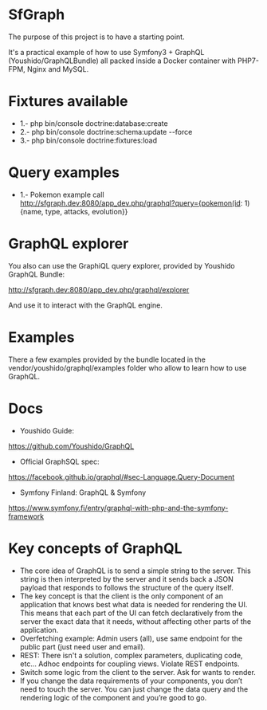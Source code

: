 SfGraph
=======

The purpose of this project is to have a starting point.

It's a practical example of how to use Symfony3 + GraphQL (Youshido/GraphQLBundle) all packed inside a Docker container 
with PHP7-FPM, Nginx and MySQL.

Fixtures available
==================

* 1.- php bin/console doctrine:database:create
* 2.- php bin/console doctrine:schema:update --force
* 3.- php bin/console doctrine:fixtures:load

Query examples
==============

* 1.- Pokemon example call
http://sfgraph.dev:8080/app_dev.php/graphql?query={pokemon(id: 1){name, type, attacks, evolution}}

GraphQL explorer
================

You also can use the GraphiQL query explorer, provided by Youshido GraphQL Bundle:

http://sfgraph.dev:8080/app_dev.php/graphql/explorer

And use it to interact with the GraphQL engine.

Examples
========

There a few examples provided by the bundle located in the vendor/youshido/graphql/examples folder who allow to learn 
how to use GraphQL.

Docs
====

* Youshido Guide:

https://github.com/Youshido/GraphQL

* Official GraphSQL spec:

https://facebook.github.io/graphql/#sec-Language.Query-Document

* Symfony Finland: GraphQL & Symfony

https://www.symfony.fi/entry/graphql-with-php-and-the-symfony-framework

Key concepts of GraphQL
=======================

* The core idea of GraphQL is to send a simple string to the server. This string is then interpreted by the server and it sends back a JSON payload that responds to follows the structure of the query itself.
* The key concept is that the client is the only component of an application that knows best what data is needed for rendering the UI. This means that each part of the UI can fetch declaratively from the server the exact data that it needs, without affecting other parts of the application.
* Overfetching example: Admin users (all), use same endpoint for the public part (just need user and email). 
* REST: There isn't a solution, complex parameters, duplicating code, etc... Adhoc endpoints for coupling views. Violate REST endpoints.
* Switch some logic from the client to the server. Ask for wants to render.
* If you change the data requirements of your components, you don’t need to touch the server. You can just change the data query and the rendering logic of the component and you’re good to go.